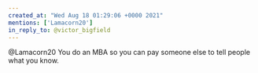 ```yaml
---
created_at: "Wed Aug 18 01:29:06 +0000 2021"
mentions: ['Lamacorn20']
in_reply_to: @victor_bigfield
---
```


@Lamacorn20 You do an MBA so you can pay someone else to tell people what you know.